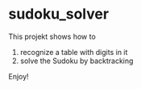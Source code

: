 # sudoku_solver

This projekt shows how to

1) recognize a table with digits in it
2) solve the Sudoku by backtracking

Enjoy!